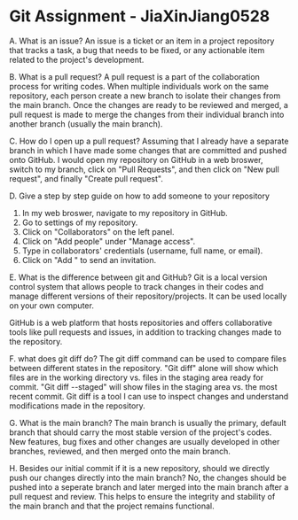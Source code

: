 # Git Assignment - JiaXinJiang0528

A. What is an issue? 
An issue is a ticket or an item in a project repository that tracks a task, a bug that needs to be fixed, or any actionable item related to the project's development. 


B. What is a pull request? 
A pull request is a part of the collaboration process for writing codes. When multiple individuals work on the same repository, each person create a new branch to isolate their changes from the main branch. Once the changes are ready to be reviewed and merged, a pull request is made to merge the changes from their individual branch into another branch (usually the main branch). 


C. How do I open up a pull request? 
Assuming that I already have a separate branch in which I have made some changes that are committed and pushed onto GitHub. I would open my repository on GitHub in a web broswer, switch to my branch, click on "Pull Requests", and then click on "New pull request", and finally "Create pull request". 


D. Give a step by step guide on how to add someone to your repository 
1. In my web broswer, navigate to my repository in GitHub. 
2. Go to settings of my repository. 
3. Click on "Collaborators" on the left panel. 
4. Click on "Add people" under "Manage access". 
5. Type in collaborators' credentials (username, full name, or email). 
6. Click on "Add <username>" to send an invitation. 


E. What is the difference between git and GitHub? 
Git is a local version control system that allows people to track changes in their codes and manage different versions of their repository/projects. It can be used locally on your own computer. 

GitHub is a web platform that hosts repositories and offers collaborative tools like pull requests and issues, in addition to tracking changes made to the repository.  


F. what does git diff do? 
The git diff command can be used to compare files between different states in the repository. "Git diff" alone will show which files are in the working directory vs. files in the staging area ready for commit. "Git diff --staged" will show files in the staging area vs. the most recent commit. Git diff is a tool I can use to inspect changes and understand modifications made in the repository. 


G. What is the main branch? 
The main branch is usually the primary, default branch that should carry the most stable version of the project's codes. New features, bug fixes and other changes are usually developed in other branches, reviewed, and then merged onto the main branch. 


H. Besides our initial commit if it is a new repository, should we directly push our changes directly into the main branch? 
No, the changes should be pushed into a seperate branch and later merged into the main branch after a pull request and review. This helps to ensure the integrity and stability of the main branch and that the project remains functional. 



